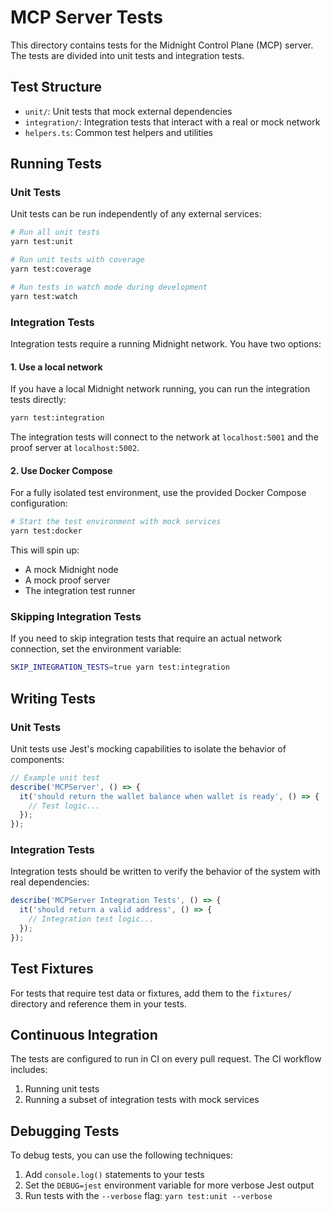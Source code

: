 # MCP Server Tests

This directory contains tests for the Midnight Control Plane (MCP) server. The tests are divided into unit tests and integration tests.

## Test Structure

- `unit/`: Unit tests that mock external dependencies
- `integration/`: Integration tests that interact with a real or mock network
- `helpers.ts`: Common test helpers and utilities

## Running Tests

### Unit Tests

Unit tests can be run independently of any external services:

```bash
# Run all unit tests
yarn test:unit

# Run unit tests with coverage
yarn test:coverage

# Run tests in watch mode during development
yarn test:watch
```

### Integration Tests

Integration tests require a running Midnight network. You have two options:

#### 1. Use a local network

If you have a local Midnight network running, you can run the integration tests directly:

```bash
yarn test:integration
```

The integration tests will connect to the network at `localhost:5001` and the proof server at `localhost:5002`.

#### 2. Use Docker Compose

For a fully isolated test environment, use the provided Docker Compose configuration:

```bash
# Start the test environment with mock services
yarn test:docker
```

This will spin up:
- A mock Midnight node
- A mock proof server
- The integration test runner

### Skipping Integration Tests

If you need to skip integration tests that require an actual network connection, set the environment variable:

```bash
SKIP_INTEGRATION_TESTS=true yarn test:integration
```

## Writing Tests

### Unit Tests

Unit tests use Jest's mocking capabilities to isolate the behavior of components:

```typescript
// Example unit test
describe('MCPServer', () => {
  it('should return the wallet balance when wallet is ready', () => {
    // Test logic...
  });
});
```

### Integration Tests

Integration tests should be written to verify the behavior of the system with real dependencies:

```typescript
describe('MCPServer Integration Tests', () => {
  it('should return a valid address', () => {
    // Integration test logic...
  });
});
```

## Test Fixtures

For tests that require test data or fixtures, add them to the `fixtures/` directory and reference them in your tests.

## Continuous Integration

The tests are configured to run in CI on every pull request. The CI workflow includes:

1. Running unit tests
2. Running a subset of integration tests with mock services

## Debugging Tests

To debug tests, you can use the following techniques:

1. Add `console.log()` statements to your tests
2. Set the `DEBUG=jest` environment variable for more verbose Jest output
3. Run tests with the `--verbose` flag: `yarn test:unit --verbose` 